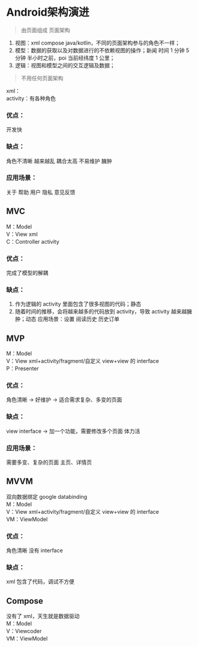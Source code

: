 # Android架构演进

> 由页面组成 页面架构

1. 视图：xml compose java/kotlin，不同的页面架构参与的角色不一样；
2. 模型：数据的获取以及对数据进行的不依赖视图的操作；新闻 时间 1 分钟 5 分钟 半小时之前，poi 当前经纬度 1 公里；
3. 逻辑：视图和模型之间的交互逻辑及数据；

> 不用任何页面架构  

xml：  
activity：有各种角色

### 优点：
开发快

### 缺点：
角色不清晰 越来越乱 耦合太高 不易维护 臃肿

### 应用场景：
关于 帮助 用户 隐私 意见反馈

## MVC
M：Model  
V：View xml  
C：Controller activity

### 优点：
完成了模型的解耦

### 缺点：
1. 作为逻辑的 activity 里面包含了很多视图的代码；静态
2. 随着时间的推移，会将越来越多的代码放到 activity，导致 activity 越来越臃肿；动态
应用场景：设置 阅读历史 历史订单

## MVP
M：Model  
V：View xml+activity/fragment/自定义 view+view 的 interface  
P：Presenter

### 优点：
角色清晰 -> 好维护 -> 适合需求复杂、多变的页面

### 缺点：
view interface -> 加一个功能，需要修改多个页面 体力活

### 应用场景：
需要多变、复杂的页面 主页、详情页

## MVVM
双向数据绑定 google databinding  
M：Model  
V：View xml+activity/fragment/自定义 view+view 的 interface  
VM：ViewModel

### 优点：
角色清晰 没有 interface

### 缺点：
xml 包含了代码，调试不方便

## Compose 
没有了 xml，天生就是数据驱动  
M：Model  
V：Viewcoder  
VM：ViewModel
